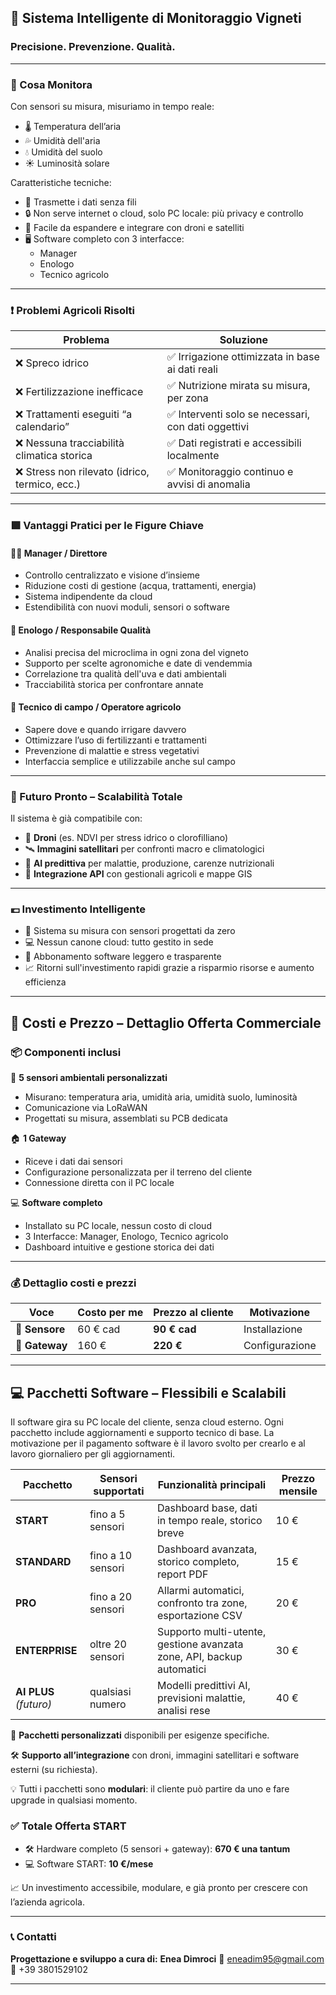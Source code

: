 ## 🍇 Sistema Intelligente di Monitoraggio Vigneti
### Precisione. Prevenzione. Qualità.

---

### 🔹 Cosa Monitora

Con sensori su misura, misuriamo in tempo reale:

- 🌡️ Temperatura dell’aria
- 💦 Umidità dell'aria
- 💧 Umidità del suolo
- ☀️ Luminosità solare

Caratteristiche tecniche:

- 📶 Trasmette i dati senza fili
- 🔒 Non serve internet o cloud, solo PC locale: più privacy e controllo
- 🔄 Facile da espandere e integrare con droni e satelliti
- 🖥️ Software completo con 3 interfacce:
    - Manager
    - Enologo
    - Tecnico agricolo

---

### ❗ Problemi Agricoli Risolti

| Problema| Soluzione|
|----------------------------------------------|----------------------------------------------------|
| ❌ Spreco idrico| ✅ Irrigazione ottimizzata in base ai dati reali|
| ❌ Fertilizzazione inefficace | ✅ Nutrizione mirata su misura, per zona|
| ❌ Trattamenti eseguiti “a calendario”| ✅ Interventi solo se necessari, con dati oggettivi |
| ❌ Nessuna tracciabilità climatica storica| ✅ Dati registrati e accessibili localmente |
| ❌ Stress non rilevato (idrico, termico, ecc.)| ✅ Monitoraggio continuo e avvisi di anomalia |

---

### 🟩 Vantaggi Pratici per le Figure Chiave

#### 👨‍💼 Manager / Direttore
- Controllo centralizzato e visione d’insieme
- Riduzione costi di gestione (acqua, trattamenti, energia)
- Sistema indipendente da cloud
- Estendibilità con nuovi moduli, sensori o software

#### 🍇 Enologo / Responsabile Qualità
- Analisi precisa del microclima in ogni zona del vigneto
- Supporto per scelte agronomiche e date di vendemmia
- Correlazione tra qualità dell'uva e dati ambientali
- Tracciabilità storica per confrontare annate

#### 🌱 Tecnico di campo / Operatore agricolo
- Sapere dove e quando irrigare davvero
- Ottimizzare l’uso di fertilizzanti e trattamenti
- Prevenzione di malattie e stress vegetativi
- Interfaccia semplice e utilizzabile anche sul campo

---

### 🔄 Futuro Pronto – Scalabilità Totale

Il sistema è già compatibile con:

- 🚁 **Droni** (es. NDVI per stress idrico o clorofilliano)
- 🛰️ **Immagini satellitari** per confronti macro e climatologici
- 🧠 **AI predittiva** per malattie, produzione, carenze nutrizionali
- 📡 **Integrazione API** con gestionali agricoli e mappe GIS

---

### 💶 Investimento Intelligente

- 🔧 Sistema su misura con sensori progettati da zero
- 💻 Nessun canone cloud: tutto gestito in sede
- 🔁 Abbonamento software leggero e trasparente
- 📈 Ritorni sull'investimento rapidi grazie a risparmio risorse e aumento efficienza

---

## 💸 Costi e Prezzo – Dettaglio Offerta Commerciale

### 📦 Componenti inclusi

🔢 **5 sensori ambientali personalizzati**
  - Misurano: temperatura aria, umidità aria, umidità suolo, luminosità
  - Comunicazione via LoRaWAN
  - Progettati su misura, assemblati su PCB dedicata

🏠 **1 Gateway**
  - Riceve i dati dai sensori
  - Configurazione personalizzata per il terreno del cliente
  - Connessione diretta con il PC locale

💻 **Software completo**
  - Installato su PC locale, nessun costo di cloud
  - 3 Interfacce: Manager, Enologo, Tecnico agricolo
  - Dashboard intuitive e gestione storica dei dati

---

### 💰 Dettaglio costi e prezzi

| Voce                        | Costo per me | Prezzo al cliente | Motivazione |
|-----------------------------|--------------|-------------------|-------------|
| 🔧 **Sensore**              | 60 € cad     | **90 € cad**      | Installazione |
| 📡 **Gateway**              | 160 €        | **220 €**         | Configurazione |

---

## 💻 Pacchetti Software – Flessibili e Scalabili

Il software gira su PC locale del cliente, senza cloud esterno. Ogni pacchetto include aggiornamenti e supporto tecnico di base.
La motivazione per il pagamento software è il lavoro svolto per crearlo e al lavoro giornaliero per gli aggiornamenti.

| Pacchetto     | Sensori supportati | Funzionalità principali                                              | Prezzo mensile |
|---------------|--------------------|----------------------------------------------------------------------|----------------|
| **START**     | fino a 5 sensori   | Dashboard base, dati in tempo reale, storico breve                   | 10 €           |
| **STANDARD**  | fino a 10 sensori  | Dashboard avanzata, storico completo, report PDF                     | 15 €           |
| **PRO**       | fino a 20 sensori  | Allarmi automatici, confronto tra zone, esportazione CSV             | 20 €           |
| **ENTERPRISE**| oltre 20 sensori   | Supporto multi-utente, gestione avanzata zone, API, backup automatici| 30 €           |
| **AI PLUS** *(futuro)* | qualsiasi numero | Modelli predittivi AI, previsioni malattie, analisi rese            | 40 €           |

🧩 **Pacchetti personalizzati** disponibili per esigenze specifiche.

🛠️ **Supporto all’integrazione** con droni, immagini satellitari e software esterni (su richiesta).

💡 Tutti i pacchetti sono **modulari**: il cliente può partire da uno e fare upgrade in qualsiasi momento.

### ✅ Totale Offerta START

- 🛠️ Hardware completo (5 sensori + gateway): **670 € una tantum**  
- 💻 Software START: **10 €/mese**

📈 Un investimento accessibile, modulare, e già pronto per crescere con l’azienda agricola.

---

### 📞 Contatti

**Progettazione e sviluppo a cura di:**
**Enea Dimroci**
📧 eneadim95@gmail.com
📱 +39 3801529102

---

